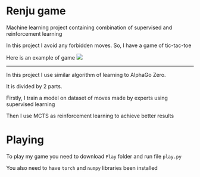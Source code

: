 # Renju game

Machine learning project containing combination of supervised and reinforcement learning

In this project I avoid any forbidden moves. So, I have a game of tic-tac-toe

Here is an example of game
![](https://github.com/ashaba1in/Darin/blob/master/game_sample.png)

---

In this project I use similar algorithm of learning to AlphaGo Zero.

It is divided by 2 parts.

Firstly, I train a model on dataset of moves made by experts using supervised learning

Then I use MCTS as reinforcement learning to achieve better results

# Playing

To play my game you need to download `Play` folder and run file `play.py`

You also need to have `torch` and `numpy` libraries been installed
